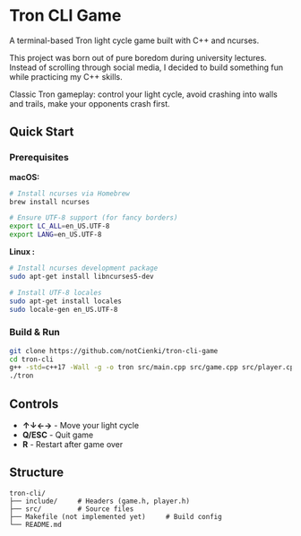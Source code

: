 # Tron CLI Game

A terminal-based Tron light cycle game built with C++ and ncurses.

This project was born out of pure boredom during university lectures. Instead of scrolling through social media, I decided to build something fun while practicing my C++ skills.

Classic Tron gameplay: control your light cycle, avoid crashing into walls and trails, make your opponents crash first.

## Quick Start

### Prerequisites

**macOS:**
```bash
# Install ncurses via Homebrew
brew install ncurses

# Ensure UTF-8 support (for fancy borders)
export LC_ALL=en_US.UTF-8
export LANG=en_US.UTF-8
```

**Linux :**
```bash
# Install ncurses development package
sudo apt-get install libncurses5-dev

# Install UTF-8 locales
sudo apt-get install locales
sudo locale-gen en_US.UTF-8
```

### Build & Run

```bash
git clone https://github.com/notCienki/tron-cli-game
cd tron-cli
g++ -std=c++17 -Wall -g -o tron src/main.cpp src/game.cpp src/player.cpp -lncurses
./tron
```
## Controls

- **↑↓←→** - Move your light cycle
- **Q/ESC** - Quit game  
- **R** - Restart after game over

## Structure

```
tron-cli/
├── include/     # Headers (game.h, player.h)
├── src/         # Source files
├── Makefile (not implemented yet)     # Build config
└── README.md
```
